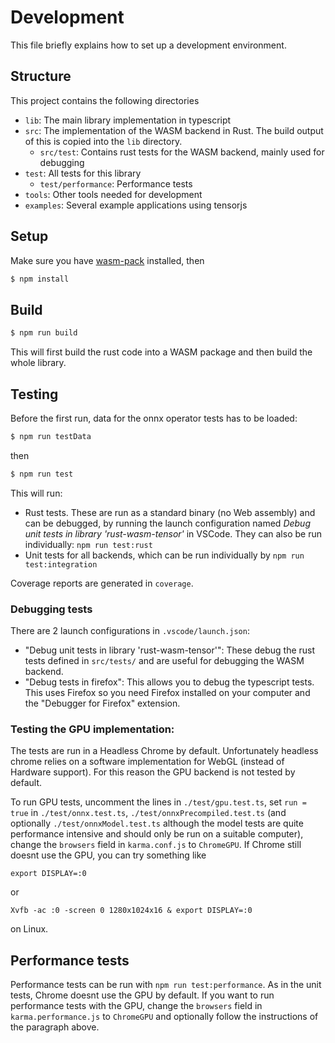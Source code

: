 # Development

This file briefly explains how to set up a development environment.

## Structure

This project contains the following directories
- `lib`: The main library implementation in typescript
- `src`: The implementation of the WASM backend in Rust. The build output of this is
    copied into the `lib` directory.
  - `src/test`: Contains rust tests for the WASM backend, mainly used for debugging
- `test`: All tests for this library
  - `test/performance`: Performance tests
- `tools`: Other tools needed for development
- `examples`: Several example applications using tensorjs

## Setup

Make sure you have [wasm-pack](https://github.com/rustwasm/wasm-pack) installed, then

```sh
$ npm install
```

## Build

```sh
$ npm run build
```

This will first build the rust code into a WASM package and
then build the whole library.

## Testing

Before the first run, data for the onnx operator tests has to be loaded:

```sh
$ npm run testData
```

then

```sh
$ npm run test
```

This will run:
- Rust tests. These are run as a standard binary (no
  Web assembly) and can be debugged, by running
  the launch configuration named *Debug unit tests in library 'rust-wasm-tensor'* in VSCode.
  They can also be run individually: `npm run test:rust`
- Unit tests for all backends, which can be run individually
  by `npm run test:integration`

Coverage reports are generated in `coverage`.

### Debugging tests

There are 2 launch configurations in `.vscode/launch.json`:
- "Debug unit tests in library 'rust-wasm-tensor'": These debug the rust tests defined in `src/tests/` and
  are useful for debugging the WASM backend.
- "Debug tests in firefox": This allows you to debug the typescript tests. This uses Firefox so
  you need Firefox installed on your computer and the "Debugger for Firefox" extension.

### Testing the GPU implementation:

The tests are run in a Headless Chrome by default.
Unfortunately headless chrome relies on a software
implementation for WebGL (instead of Hardware support).
For this reason the GPU backend is not tested by default.

To run GPU tests, uncomment the lines in `./test/gpu.test.ts`,
set `run = true` in `./test/onnx.test.ts`, `./test/onnxPrecompiled.test.ts`
(and optionally `./test/onnxModel.test.ts` although the model
tests are quite performance intensive and should only be run on a suitable
computer),
change the `browsers` field in `karma.conf.js` to `ChromeGPU`.
If Chrome still doesnt use the GPU, you can try something
like

`export DISPLAY=:0`

or

`Xvfb -ac :0 -screen 0 1280x1024x16 & export DISPLAY=:0`

on Linux.

## Performance tests

Performance tests can be run with `npm run test:performance`.
As in the unit tests, Chrome doesnt use the GPU by default.
If you want to run performance tests with the GPU,
change the `browsers` field in `karma.performance.js` to `ChromeGPU` and
optionally follow the instructions of the paragraph above.